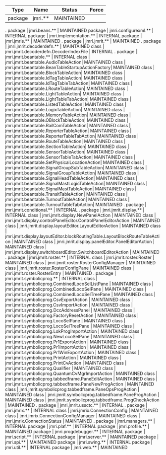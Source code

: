 Type | Name | Status | Force
---- | ---- | ------ | -----
package | jmri.** | MAINTAINED
.
package | jmri.beans.** | MAINTAINED
package | jmri.configurexml.** | INTERNAL
package | jmri.implementation.** | INTERNAL
package | jmri.jmris.** | MAINTAINED
.
package | jmri.jmrit.** | MAINTAINED
.
  package | jmri.jmrit.decoderdefn.** | MAINTAINED
  class   | jmri.jmrit.decoderdefn.DecoderIndexFile | INTERNAL
.
  package | jmri.jmrit.beantable.** | INTERNAL
  class   | jmri.jmrit.beantable.AudioTableAction| MAINTAINED
  class   | jmri.jmrit.beantable.BeanTableStartupActionFactory| MAINTAINED
  class   | jmri.jmrit.beantable.BlockTableAction| MAINTAINED
  class   | jmri.jmrit.beantable.IdTagTableAction| MAINTAINED
  class   | jmri.jmrit.beantable.IdTagTableTabAction| MAINTAINED
  class   | jmri.jmrit.beantable.LRouteTableAction| MAINTAINED
  class   | jmri.jmrit.beantable.LightTableAction| MAINTAINED
  class   | jmri.jmrit.beantable.LightTableTabAction| MAINTAINED
  class   | jmri.jmrit.beantable.ListedTableAction| MAINTAINED
  class   | jmri.jmrit.beantable.LogixTableAction| MAINTAINED
  class   | jmri.jmrit.beantable.MemoryTableAction| MAINTAINED
  class   | jmri.jmrit.beantable.OBlockTableAction| MAINTAINED
  class   | jmri.jmrit.beantable.RailComTableAction| MAINTAINED
  class   | jmri.jmrit.beantable.ReporterTableAction| MAINTAINED
  class   | jmri.jmrit.beantable.ReporterTableTabAction| MAINTAINED
  class   | jmri.jmrit.beantable.RouteTableAction| MAINTAINED
  class   | jmri.jmrit.beantable.SectionTableAction| MAINTAINED
  class   | jmri.jmrit.beantable.SensorTableAction| MAINTAINED
  class   | jmri.jmrit.beantable.SensorTableTabAction| MAINTAINED
  class   | jmri.jmrit.beantable.SetPhysicalLocationAction| MAINTAINED
  class   | jmri.jmrit.beantable.SignalGroupSubTableAction| MAINTAINED
  class   | jmri.jmrit.beantable.SignalGroupTableAction| MAINTAINED
  class   | jmri.jmrit.beantable.SignalHeadTableAction| MAINTAINED
  class   | jmri.jmrit.beantable.SignalMastLogicTableAction| MAINTAINED
  class   | jmri.jmrit.beantable.SignalMastTableAction| MAINTAINED
  class   | jmri.jmrit.beantable.TransitTableAction| MAINTAINED
  class   | jmri.jmrit.beantable.TurnoutTableAction| MAINTAINED
  class   | jmri.jmrit.beantable.TurnoutTableTabAction| MAINTAINED
.
  package | jmri.jmrit.conditional.** | INTERNAL
.
  package | jmri.jmrit.display.** | INTERNAL
  class   | jmri.jmrit.display.NewPanelAction | MAINTAINED
  class   | jmri.jmrit.display.controlPanelEditor.ControlPanelEditorAction | MAINTAINED
  class   | jmri.jmrit.display.layoutEditor.LayoutEditorAction | MAINTAINED
  class   | jmri.jmrit.display.layoutEditor.blockRoutingTable.LayoutBlockRouteTableAction | MAINTAINED
  class   | jmri.jmrit.display.panelEditor.PanelEditorAction | MAINTAINED
  class   | jmri.jmrit.display.switchboardEditor.SwitchboardEditorAction | MAINTAINED
.
  package | jmri.jmrit.roster.** | INTERNAL
  class   | jmri.jmrit.roster.Roster | MAINTAINED
  class   | jmri.jmrit.roster.RosterConfigManager | MAINTAINED
  class   | jmri.jmrit.roster.RosterConfigPane | MAINTAINED
  class   | jmri.jmrit.roster.RosterEntry | MAINTAINED
.
  package | jmri.jmrit.symbolicprog.** | INTERNAL
  class   | jmri.jmrit.symbolicprog.CombinedLocoSelListPane | MAINTAINED
  class   | jmri.jmrit.symbolicprog.CombinedLocoSelPane | MAINTAINED
  class   | jmri.jmrit.symbolicprog.CombinedLocoSelTreePane | MAINTAINED
  class   | jmri.jmrit.symbolicprog.CsvExportAction | MAINTAINED
  class   | jmri.jmrit.symbolicprog.CsvImportAction | MAINTAINED
  class   | jmri.jmrit.symbolicprog.DccAddressPanel | MAINTAINED
  class   | jmri.jmrit.symbolicprog.FactoryResetAction | MAINTAINED
  class   | jmri.jmrit.symbolicprog.LocoSelPane | MAINTAINED
  class   | jmri.jmrit.symbolicprog.LocoSelTreePane | MAINTAINED
  class   | jmri.jmrit.symbolicprog.LokProgImportAction | MAINTAINED
  class   | jmri.jmrit.symbolicprog.NewLocoSelPane | MAINTAINED
  class   | jmri.jmrit.symbolicprog.Pr1ExportAction | MAINTAINED
  class   | jmri.jmrit.symbolicprog.Pr1ImportAction | MAINTAINED
  class   | jmri.jmrit.symbolicprog.Pr1WinExportAction | MAINTAINED
  class   | jmri.jmrit.symbolicprog.PrintAction | MAINTAINED
  class   | jmri.jmrit.symbolicprog.PrintCvAction | MAINTAINED
  class   | jmri.jmrit.symbolicprog.Qualifier | MAINTAINED
  class   | jmri.jmrit.symbolicprog.QuantumCvMgrImportAction | MAINTAINED
  class   | jmri.jmrit.symbolicprog.tabbedframe.PaneEditAction | MAINTAINED
  class   | jmri.jmrit.symbolicprog.tabbedframe.PaneNewProgAction | MAINTAINED
  class   | jmri.jmrit.symbolicprog.tabbedframe.PaneOpsProgAction | MAINTAINED
  class   | jmri.jmrit.symbolicprog.tabbedframe.PaneProgAction | MAINTAINED
  class   | jmri.jmrit.symbolicprog.tabbedframe.ProgCheckAction | MAINTAINED
.
  package | jmri.jmrit.ussctc.** | INTERNAL
.
package | jmri.jmrix.** | INTERNAL
  class   | jmri.jmrix.ConnectionConfig | MAINTAINED
  class   | jmri.jmrix.ConnectionConfigManager | MAINTAINED
  class   | jmri.jmrix.ConnectionStatus | MAINTAINED
.
package | jmri.managers.** | INTERNAL
package | jmri.plaf.** | INTERNAL
package | jmri.profile.** | MAINTAINED
package | jmri.progdebugger.** | INTERNAL
package | jmri.script.** | INTERNAL
package | jmri.server.** | MAINTAINED
package | jmri.spi.** | MAINTAINED
package | jmri.swing.** | INTERNAL
package | jmri.util.** | INTERNAL
package | jmri.web.** | MAINTAINED
